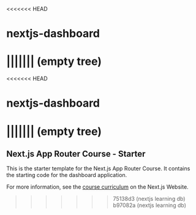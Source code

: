 <<<<<<< HEAD
# nextjs-dashboard
||||||| (empty tree)
=======
<<<<<<< HEAD
# nextjs-dashboard
||||||| (empty tree)
=======
## Next.js App Router Course - Starter

This is the starter template for the Next.js App Router Course. It contains the starting code for the dashboard application.

For more information, see the [course curriculum](https://nextjs.org/learn) on the Next.js Website.
>>>>>>> 75138d3 (nextjs learning db)
>>>>>>> b97082a (nextjs learning db)

